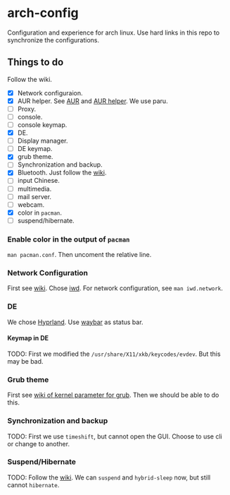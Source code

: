 # arch-config
Configuration and experience for arch linux.
Use hard links in this repo to synchronize the configurations.

## Things to do
Follow the wiki.
- [x] Network configuraion.
- [x] AUR helper.
    See [AUR](https://wiki.archlinux.org/title/Arch_User_Repository)
    and [AUR helper](https://wiki.archlinux.org/title/AUR_helpers).
    We use paru.
- [ ] Proxy.
- [ ] console.
- [ ] console keymap.
- [x] DE.
- [ ] Display manager.
- [ ] DE keymap.
- [x] grub theme.
- [ ] Synchronization and backup.
- [x] Bluetooth. Just follow the [wiki](https://wiki.archlinux.org/title/Bluetooth).
- [ ] input Chinese.
- [ ] multimedia.
- [ ] mail server.
- [ ] webcam.
- [x] color in `pacman`.
- [ ] suspend/hibernate.

### Enable color in the output of `pacman`
`man pacman.conf`. Then uncoment the relative line.

### Network Configuration
First see [wiki](https://wiki.archlinux.org/title/Network_configuration).
Chose [iwd](https://wiki.archlinux.org/title/Iwd).
For network configuration, see `man iwd.network`.

### DE
We chose [Hyprland](https://wiki.archlinux.org/title/Hyprland).
Use [waybar](https://github.com/Alexays/Waybar) as status bar.

#### Keymap in DE
TODO:
First we modified the `/usr/share/X11/xkb/keycodes/evdev`. 
But this may be bad.

### Grub theme
First see [wiki of kernel parameter for grub](https://wiki.archlinux.org/title/Kernel_parameters#GRUB).
Then we should be able to do this. 

### Synchronization and backup
TODO:
First we use `timeshift`, but cannot open the GUI.
Choose to use cli or change to another.

### Suspend/Hibernate
TODO:
Follow the [wiki](https://wiki.archlinux.org/title/Power_management/Suspend_and_hibernate).
We can `suspend` and `hybrid-sleep` now, but still cannot `hibernate`.
